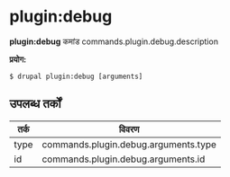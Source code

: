 # plugin:debug
**plugin:debug** कमांड commands.plugin.debug.description

**प्रयोग:**
```
$ drupal plugin:debug [arguments] 
```

## उपलब्ध तर्कों
तर्क | विवरण
---------|-------------
type | commands.plugin.debug.arguments.type
id | commands.plugin.debug.arguments.id
